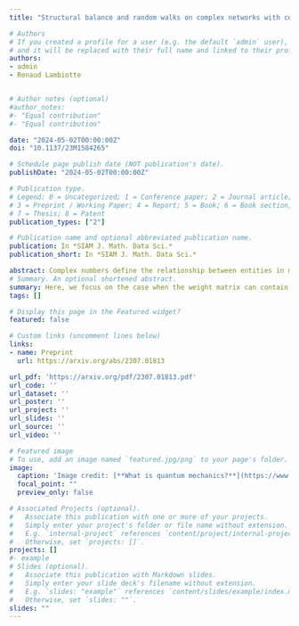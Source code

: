 ```yaml
---
title: "Structural balance and random walks on complex networks with complex weights"

# Authors
# If you created a profile for a user (e.g. the default `admin` user), write the username (folder name) here 
# and it will be replaced with their full name and linked to their profile.
authors:
- admin
- Renaud Lambiotte


# Author notes (optional)
#author_notes:
#- "Equal contribution"
#- "Equal contribution"

date: "2024-05-02T00:00:00Z"
doi: "10.1137/23M1584265"

# Schedule page publish date (NOT publication's date).
publishDate: "2024-05-02T00:00:00Z"

# Publication type.
# Legend: 0 = Uncategorized; 1 = Conference paper; 2 = Journal article;
# 3 = Preprint / Working Paper; 4 = Report; 5 = Book; 6 = Book section;
# 7 = Thesis; 8 = Patent
publication_types: ["2"]

# Publication name and optional abbreviated publication name.
publication: In *SIAM J. Math. Data Sci.*
publication_short: In *SIAM J. Math. Data Sci.*

abstract: Complex numbers define the relationship between entities in many situations. A canonical example would be the off-diagonal terms in a Hamiltonian matrix in quantum physics. Recent years have seen an increasing interest to extend the tools of network science when the weight of edges are complex numbers. Here, we focus on the case when the weight matrix is Hermitian, a reasonable assumption in many applications, and investigate both structural and dynamical properties of the complex-weighted networks. Building on concepts from signed graphs, we introduce a classification of complex-weighted networks based on the notion of structural balance, and illustrate the shared spectral properties within each type. We then apply the results to characterise the dynamics of random walks on complex-weighted networks, where local consensus can be achieved asymptotically when the graph is structurally balanced, while global consensus will be obtained when it is strictly unbalanced. Finally, we explore potential applications of our findings by generalising the notion of cut, and propose an associated spectral clustering algorithm. We also provide further characteristics of the magnetic Laplacian, associating directed networks to complex-weighted ones. The performance of the algorithm is verified on both synthetic and real networks.
# Summary. An optional shortened abstract.
summary: Here, we focus on the case when the weight matrix can contain complex numbers but is Hermitian, and investigate both structural and dynamical properties of the complex-weighted networks. Building on concepts from signed graphs, we introduce a classification of complex-weighted networks based on the notion of structural balance, and illustrate the shared spectral properties within each type. We then apply the results to characterise the dynamics of random walks on complex-weighted networks. Finally, we explore potential applications of our findings by generalising the notion of cut, and propose an associated spectral clustering algorithm. We also provide further characteristics of the magnetic Laplacian, associating directed networks to complex-weighted ones.
tags: []

# Display this page in the Featured widget?
featured: false

# Custom links (uncomment lines below)
links:
- name: Preprint
  url: https://arxiv.org/abs/2307.01813

url_pdf: 'https://arxiv.org/pdf/2307.01813.pdf'
url_code: ''
url_dataset: ''
url_poster: ''
url_project: ''
url_slides: ''
url_source: ''
url_video: ''

# Featured image
# To use, add an image named `featured.jpg/png` to your page's folder. 
image:
  caption: 'Image credit: [**What is quantum mechanics?**](https://www.livescience.com/33816-quantum-mechanics-explanation.html)'
  focal_point: ""
  preview_only: false

# Associated Projects (optional).
#   Associate this publication with one or more of your projects.
#   Simply enter your project's folder or file name without extension.
#   E.g. `internal-project` references `content/project/internal-project/index.md`.
#   Otherwise, set `projects: []`.
projects: []
#- example
# Slides (optional).
#   Associate this publication with Markdown slides.
#   Simply enter your slide deck's filename without extension.
#   E.g. `slides: "example"` references `content/slides/example/index.md`.
#   Otherwise, set `slides: ""`.
slides: ""
---
```

